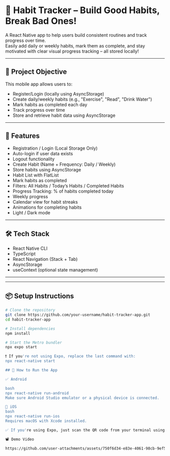 # 📱 Habit Tracker – Build Good Habits, Break Bad Ones!

A React Native app to help users build consistent routines and track progress over time.  
Easily add daily or weekly habits, mark them as complete, and stay motivated with clear visual progress tracking – all stored locally!

---

## 🎯 Project Objective

This mobile app allows users to:

- Register/Login (locally using AsyncStorage)
- Create daily/weekly habits (e.g., "Exercise", "Read", "Drink Water")
- Mark habits as completed each day
- Track progress over time
- Store and retrieve habit data using AsyncStorage

---

## 🚀 Features

- Registration / Login (Local Storage Only)  
- Auto-login if user data exists  
- Logout functionality  
- Create Habit (Name + Frequency: Daily / Weekly)  
- Store habits using AsyncStorage  
- Habit List with FlatList  
- Mark habits as completed  
- Filters: All Habits / Today’s Habits / Completed Habits  
- Progress Tracking: % of habits completed today  
- Weekly progress  
- Calendar view for habit streaks  
- Animations for completing habits  
- Light / Dark mode  

---

## 🛠️ Tech Stack

- React Native CLI
- TypeScript
- React Navigation (Stack + Tab)
- AsyncStorage
- useContext (optional state management)

---


---

## 📦 Setup Instructions

```bash
# Clone the repository
git clone https://github.com/your-username/habit-tracker-app.git
cd habit-tracker-app

# Install dependencies
npm install

# Start the Metro bundler
npx expo start

❗ If you're not using Expo, replace the last command with:
npx react-native start

## 📱 How to Run the App

✅ Android

bash
npx react-native run-android
Make sure Android Studio emulator or a physical device is connected.

🍎 iOS
bash
npx react-native run-ios
Requires macOS with Xcode installed.

✅ If you're using Expo, just scan the QR code from your terminal using the Expo Go app.

📽️ Demo Video

https://github.com/user-attachments/assets/750f6d34-e83e-4061-98cb-9ef54a7bf7a0




